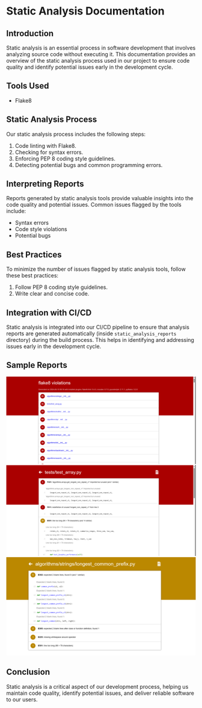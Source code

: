 # Static Analysis Documentation

## Introduction
Static analysis is an essential process in software development that involves analyzing source code without executing it. This documentation provides an overview of the static analysis process used in our project to ensure code quality and identify potential issues early in the development cycle.

## Tools Used
- Flake8

## Static Analysis Process
Our static analysis process includes the following steps:
1. Code linting with Flake8.
2. Checking for syntax errors.
3. Enforcing PEP 8 coding style guidelines.
4. Detecting potential bugs and common programming errors.

## Interpreting Reports
Reports generated by static analysis tools provide valuable insights into the code quality and potential issues. Common issues flagged by the tools include:
- Syntax errors
- Code style violations
- Potential bugs

## Best Practices
To minimize the number of issues flagged by static analysis tools, follow these best practices:
1. Follow PEP 8 coding style guidelines.
2. Write clear and concise code.

## Integration with CI/CD
Static analysis is integrated into our CI/CD pipeline to ensure that analysis reports are generated automatically (inside `static_analysis_reports` directory) during the build process. This helps in identifying and addressing issues early in the development cycle.

## Sample Reports
![](Screenshots/report1.png)
![](Screenshots/report2.png)
![](Screenshots/report3.png)

## Conclusion
Static analysis is a critical aspect of our development process, helping us maintain code quality, identify potential issues, and deliver reliable software to our users.
